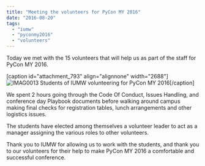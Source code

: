 ```yaml
---
title: "Meeting the volunteers for PyCon MY 2016"
date: "2016-08-20"
tags: 
  - "iumw"
  - "pyconmy2016"
  - "volunteers"
---
```


Today we met with the 15 volunteers that will help us as part of the staff for PyCon MY 2016.

\[caption id="attachment\_793" align="alignnone" width="2688"\]![IMAG0013](images/imag0013.jpg) Students of IUMW volunteering for PyCon MY 2016\[/caption\]

We spent 2 hours going through the Code Of Conduct, Issues Handling, and conference day Playbook documents before walking around campus making final checks for registration tables, lunch arrangements and other logistics issues.

The students have elected among themselves a volunteer leader to act as a manager assigning the various roles to other volunteers.

Thank you to IUMW for allowing us to work with the students, and thank you to our volunteers for their help to make PyCon MY 2016 a comfortable and successful conference.
